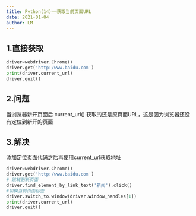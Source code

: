 ```yaml
---
title: Python(14)——获取当前页面URL
date: 2021-01-04
author: LM
---
```


## 1.直接获取

```python
driver=webdriver.Chrome()
driver.get('http:/www.baidu.com')
print(driver.current_url)
driver.quit()
```

## 2.问题

当浏览器新开页面后 current_url() 获取的还是原页面URL，这是因为浏览器还没有定位到新开的页面

## 3.解决

添加定位页面代码之后再使用current_url获取地址

```python
driver=webdriver.Chrome()
driver.get('http:/www.baidu.com')
# 跳转到新页面
driver.find_element_by_link_text('新闻').click()
#切换当前页面标签
driver.switch_to.window(driver.window_handles[1])
print(driver.current_url)
driver.quit()
```
